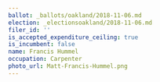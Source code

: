 ```yaml
---
ballot: _ballots/oakland/2018-11-06.md
election: _electionsoakland/2018-11-06.md
filer_id: ''
is_accepted_expenditure_ceiling: true
is_incumbent: false
name: Francis Hummel
occupation: Carpenter
photo_url: Matt-Francis-Hummel.png
---
```

